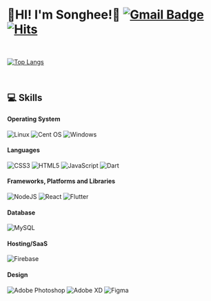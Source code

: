 # 👋HI! I'm Songhee!👋 [![Gmail Badge](https://img.shields.io/badge/Gmail-d14836?style=flat-square&logo=Gmail&logoColor=white&link=mailto:onee.ssong@gmail.com)](mailto:onee.ssong@gmail.com) [![Hits](https://hits.seeyoufarm.com/api/count/incr/badge.svg?url=https%3A%2F%2Fgithub.com%2Fbunchsh%2Fbunchsh&count_bg=%23000000&title_bg=%23848484&icon=icloud.svg&icon_color=%23E7E7E7&title=INVITE&edge_flat=false)](https://hits.seeyoufarm.com)
<br />
	
[![Top Langs](https://github-readme-stats.vercel.app/api/top-langs/?username=bunchsh)](https://github.com/bunchsh/github-readme-stats)
	
<br />

## 💻 Skills
#### Operating System
![Linux](https://img.shields.io/badge/Linux-FCC624?style=flat-square&logo=linux&logoColor=black)
![Cent OS](https://img.shields.io/badge/Cent%20os-002260?style=flat-square&logo=centos&logoColor=F0F0F0)
![Windows](https://img.shields.io/badge/Windows-0078D6?style=flat-square&logo=windows&logoColor=white)
#### Languages
![CSS3](https://img.shields.io/badge/css3-%231572B6.svg?style=flat-square&logo=css3&logoColor=white)
![HTML5](https://img.shields.io/badge/html5-%23E34F26.svg?style=flat-square&logo=html5&logoColor=white)
![JavaScript](https://img.shields.io/badge/JavaScript-%23323330.svg?style=flat-square&logo=javascript&logoColor=%23F7DF1E)
![Dart](https://img.shields.io/badge/Dart-%2302569B.svg?style=flat-square&logo=Dart&logoColor=white)

#### Frameworks, Platforms and Libraries
![NodeJS](https://img.shields.io/badge/node.js-6DA55F?style=flat-square&logo=node.js&logoColor=white)
![React](https://img.shields.io/badge/React-%2320232a.svg?style=flat-square&logo=react&logoColor=%2361DAFB)
![Flutter](https://img.shields.io/badge/Flutter-%2302569B.svg?style=flat-square&logo=Flutter&logoColor=white)
#### Database
![MySQL](https://img.shields.io/badge/Mysql-%2300f.svg?style=flat-square&logo=mysql&logoColor=white)
#### Hosting/SaaS
![Firebase](https://img.shields.io/badge/Firebase-%23039BE5.svg?style=flat-square&logo=firebase)

#### Design
![Adobe Photoshop](https://img.shields.io/badge/Adobephotoshop-%2331A8FF.svg?style=flat-square&logo=adobephotoshop&logoColor=white)
![Adobe XD](https://img.shields.io/badge/Adobe%20XD-470137?style=flat-square&logo=Adobe%20XD&logoColor=#FF61F6)
![Figma](https://img.shields.io/badge/Figma-470137?style=flat-square&logo=Figma&logoColor=red)
	
	

